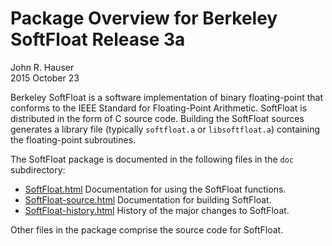 
Package Overview for Berkeley SoftFloat Release 3a
==================================================

John R. Hauser<br>
2015 October 23


Berkeley SoftFloat is a software implementation of binary floating-point
that conforms to the IEEE Standard for Floating-Point Arithmetic. SoftFloat
is distributed in the form of C source code. Building the SoftFloat sources
generates a library file (typically `softfloat.a` or `libsoftfloat.a`)
containing the floating-point subroutines.


The SoftFloat package is documented in the following files in the `doc`
subdirectory:

* [SoftFloat.html](http://www.jhauser.us/arithmetic/SoftFloat-3a/doc/SoftFloat.html) Documentation for using the SoftFloat functions.
* [SoftFloat-source.html](http://www.jhauser.us/arithmetic/SoftFloat-3a/doc/SoftFloat-source.html) Documentation for building SoftFloat.
* [SoftFloat-history.html](http://www.jhauser.us/arithmetic/SoftFloat-3a/doc/SoftFloat-history.html) History of the major changes to SoftFloat.

Other files in the package comprise the source code for SoftFloat.

